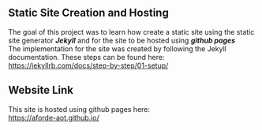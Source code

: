 ## Static Site Creation and Hosting
The goal of this project was to learn how create a static site using the static site generator ***Jekyll*** and for the site to be hosted using ***github pages***  
The implementation for the site was created by following the Jekyll documentation.
These steps can be found here:  
https://jekyllrb.com/docs/step-by-step/01-setup/

## Website Link
This site is hosted using github pages here:  
https://aforde-aot.github.io/